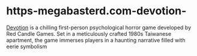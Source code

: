# https-megabasterd.com-devotion-
[Devotion](https://megabasterd.com/devotion/) is a chilling first-person psychological horror game developed by Red Candle Games. Set in a meticulously crafted 1980s Taiwanese apartment, the game immerses players in a haunting narrative filled with eerie symbolism
